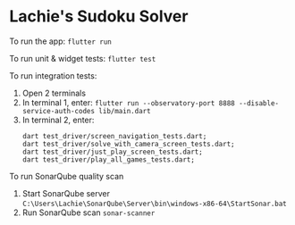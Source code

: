 # Lachie's Sudoku Solver

To run the app:
`flutter run`

To run unit & widget tests:
`flutter test`

To run integration tests:

1.  Open 2 terminals
2.  In terminal 1, enter:
    `flutter run --observatory-port 8888 --disable-service-auth-codes lib/main.dart`
3.  In terminal 2, enter:
    ```
    dart test_driver/screen_navigation_tests.dart; 
    dart test_driver/solve_with_camera_screen_tests.dart; 
    dart test_driver/just_play_screen_tests.dart; 
    dart test_driver/play_all_games_tests.dart;
    ```

To run SonarQube quality scan

1. Start SonarQube server
   `C:\Users\Lachie\SonarQube\Server\bin\windows-x86-64\StartSonar.bat`
2. Run SonarQube scan
   `sonar-scanner`
